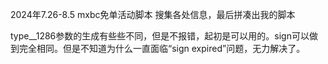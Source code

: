 2024年7.26-8.5 mxbc免单活动脚本
搜集各处信息，最后拼凑出我的脚本

type__1286参数的生成有些些不同，但是不报错，起初是可以用的。sign可以做到完全相同。但是不知道为什么一直面临“sign expired”问题，无力解决了。
